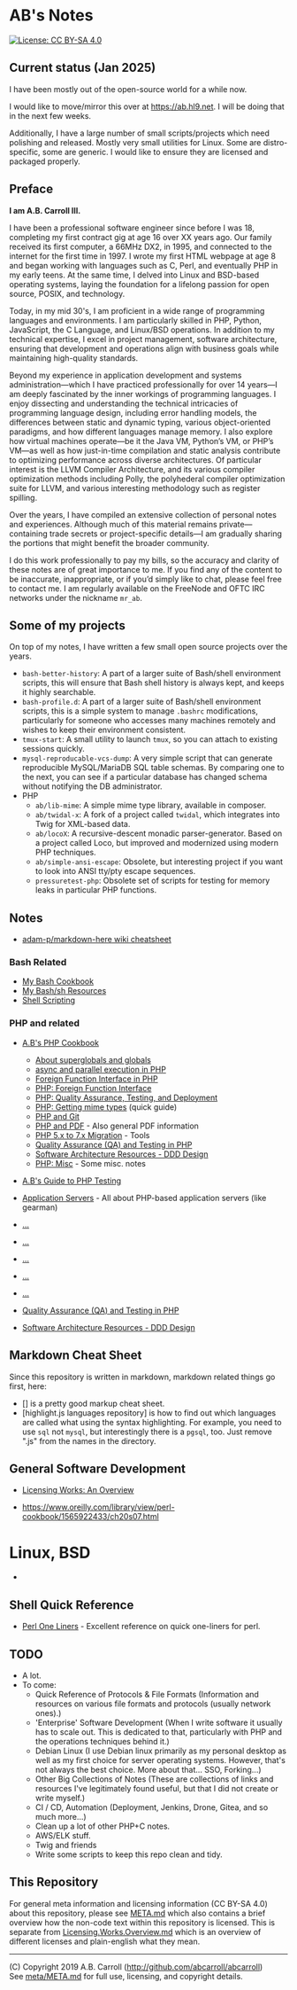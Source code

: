 # AB's Notes

[![License: CC BY-SA 4.0](https://img.shields.io/badge/License-CC%20BY--SA%204.0-lightgrey.svg)](https://creativecommons.org/licenses/by-sa/4.0/)

## Current status (Jan 2025)

I have been mostly out of the open-source world for a while now.

I would like to move/mirror this over at https://ab.hl9.net.  I will be doing that in the next few weeks.

Additionally, I have a large number of small scripts/projects which need polishing and released.  Mostly very small utilities for Linux.  Some are distro-specific, some are generic.  I would like to ensure they are licensed and packaged properly. 

## Preface

**I am A.B. Carroll III.**

I have been a professional software engineer since before I was 18, completing my first contract gig at age 16 over XX years ago. Our family received its first computer, a 66MHz DX2, in 1995, and connected to the internet for the first time in 1997. I wrote my first HTML webpage at age 8 and began working with languages such as C, Perl, and eventually PHP in my early teens. At the same time, I delved into Linux and BSD-based operating systems, laying the foundation for a lifelong passion for open source, POSIX, and technology.

Today, in my mid 30's, I am proficient in a wide range of programming languages and environments. I am particularly skilled in PHP, Python, JavaScript, the C Language, and Linux/BSD operations. In addition to my technical expertise, I excel in project management, software architecture, ensuring that development and operations align with business goals while maintaining high-quality standards.

Beyond my experience in application development and systems administration—which I have practiced professionally for over 14 years—I am deeply fascinated by the inner workings of programming languages. I enjoy dissecting and understanding the technical intricacies of programming language design, including error handling models, the differences between static and dynamic typing, various object-oriented paradigms, and how different languages manage memory. I also explore how virtual machines operate—be it the Java VM, Python’s VM, or PHP’s VM—as well as how just-in-time compilation and static analysis contribute to optimizing performance across diverse architectures.  Of particular interest is the LLVM Compiler Architecture, and its various compiler optimization methods including Polly, the polyhederal compiler optimization suite for LLVM, and various interesting methodology such as register spilling. 

Over the years, I have compiled an extensive collection of personal notes and experiences. Although much of this material remains private—containing trade secrets or project-specific details—I am gradually sharing the portions that might benefit the broader community.

I do this work professionally to pay my bills, so the accuracy and clarity of these notes are of great importance to me. If you find any of the content to be inaccurate, inappropriate, or if you’d simply like to chat, please feel free to contact me. I am regularly available on the FreeNode and OFTC IRC networks under the nickname `mr_ab`.

## Some of my projects

On top of my notes, I have written a few small open source projects over the years. 

 - `bash-better-history`: A part of a larger suite of Bash/shell environment scripts, this will ensure that Bash shell history is always kept, and keeps it highly searchable.
 - `bash-profile.d`: A part of a larger suite of Bash/shell environment scripts, this is a simple system to manage `.bashrc` modifications, particularly for someone who accesses many machines remotely and wishes to keep their environment consistent.
 - `tmux-start`: A small utility to launch `tmux`, so you can attach to existing sessions quickly.
 - `mysql-reproducable-vcs-dump`: A very simple script that can generate reproducible MySQL/MariaDB SQL table schemas.  By comparing one to the next, you can see if a particular database has changed schema without notifying the DB administrator. 
 - PHP
   - `ab/lib-mime`: A simple mime type library, available in composer.
   - `ab/twidal-x`: A fork of a project called `twidal`, which integrates into Twig for XML-based data.
   - `ab/locoX`: A recursive-descent monadic parser-generator.  Based on a project called Loco, but improved and modernized using modern PHP techniques.
   - `ab/simple-ansi-escape`: Obsolete, but interesting project if you want to look into ANSI tty/pty escape sequences.  
   - `pressuretest-php`: Obsolete set of scripts for testing for memory leaks in particular PHP functions.

## Notes 

 - [adam-p/markdown-here wiki cheatsheet]


### Bash Related

 - [My Bash Cookbook](bash-and-sh/Bash.Cookbook.md)
 - [My Bash/sh Resources](bash-and-sh/Resources.md)
 - [Shell Scripting](bash-and-sh/Shell.Scripting.md)

### PHP and related

 - [A.B's PHP Cookbook](PHP.Cookbook.md)
   - [About superglobals and globals](php/super-globals.md)
   - [async and parallel execution in PHP](php/async-and-parallel.md)
   - [Foreign Function Interface in PHP](php/foreign-function-interface-ffi.md) 
   - [PHP: Foreign Function Interface](php/foreign-function-interface-ffi.md)
   - [PHP: Quality Assurance, Testing, and Deployment](php/quality-assurance-testing-deployment.md)
   - [PHP: Getting mime types](php/getting-mime-types-mime-magic.md) (quick guide)
   - [PHP and Git](php/git.md)
   - [PHP and PDF](php/pdf.md) - Also general PDF information
   - [PHP 5.x to 7.x Migration](php/php5-to-php7.md) - Tools
   - [Quality Assurance (QA) and Testing in PHP](php/quality-assurance-testing-deployment.md)
   - [Software Architecture Resources - DDD Design](php/software-architecture-resources-ddd.md)
   - [PHP: Misc](php/php-misc.md) - Some misc. notes
 - [A.B's Guide to PHP Testing](PHP.Testing.md)
 - [Application Servers](php/application-servers.md) - All about PHP-based application servers (like gearman)
 
 - [...](php/getting-mime-types-mime-magic.md)
 - [...](php/git.md)
 - [...](php/pdf.md)
 - [...](php/php-misc.md)
 - [...](php/php5-to-php7.md.md)
 - [Quality Assurance (QA) and Testing in PHP](php/quality-assurance-testing-deployment.md)
 - [Software Architecture Resources - DDD Design](php/software-architecture-resources-ddd.md)


## Markdown Cheat Sheet

Since this repository is written in markdown, markdown related things go first, here:

 - [] is a pretty good markup cheat sheet.
 - [highlight.js languages repository] is how to find out which languages are called what using the syntax highlighting.
 For example, you need to use `sql` not `mysql`, but interestingly there is a `pgsql`, too.  Just remove ".js" from the 
 names in the directory.

## General Software Development

 - [Licensing Works: An Overview](Licensing.Works.Overview.md)

 - https://www.oreilly.com/library/view/perl-cookbook/1565922433/ch20s07.html

# Linux, BSD

 - 


## Shell Quick Reference

 - [Perl One Liners](https://www.rexegg.com/regex-perl-one-liners.html) - Excellent reference on quick one-liners for perl.



## TODO

 - A lot.  
 - To come:
   - Quick Reference of Protocols & File Formats (Information and resources on various file formats and protocols (usually network ones).)
   - 'Enterprise' Software Development (When I write software it usually has to scale out.  This is dedicated to that, particularly with PHP and the operations techniques behind it.) 
   - Debian Linux (I use Debian linux primarily as my personal desktop as well as my first choice for server operating systems.  However, that's not always the best choice.  More about that... SSO, Forking...)
   - Other Big Collections of Notes (These are collections of links and resources I've legitimately found useful, but that I did not create or write myself.)
   - CI / CD, Automation (Deployment, Jenkins, Drone, Gitea, and so much more...)
   - Clean up a lot of other PHP+C notes.
   - AWS/ELK stuff.
   - Twig and friends
   - Write some scripts to keep this repo clean and tidy.
   

## This Repository

For general meta information and licensing information (CC BY-SA 4.0) about this repository, please see [META.md] which
also contains a brief overview how the non-code text within this repository is licensed.  This is separate from 
[Licensing.Works.Overview.md] which is an overview of different licenses and plain-english what they mean.

[Licensing.Works.Overview.md]: Licensing.Works.Overview.md

---
(C) Copyright 2019 A.B. Carroll (http://github.com/abcarroll/abcarroll)  \
See [meta/META.md](meta/META.md) for full use, licensing, and copyright details.

[adam-p/markdown-here wiki cheatsheet]: https://github.com/adam-p/markdown-here/wiki/Markdown-Cheatsheet

[META.md]: meta/META.md
